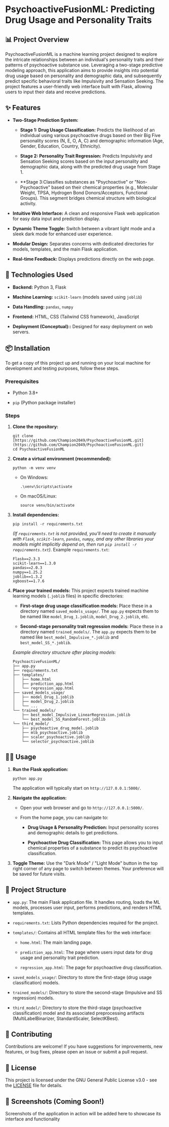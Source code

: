 # PsychoactiveFusionML: Predicting Drug Usage and Personality Traits

## 📊 Project Overview

PsychoactiveFusionML is a machine learning project designed to explore the intricate relationships between an individual's personality traits and their patterns of psychoactive substance use. Leveraging a two-stage predictive modeling approach, this application aims to provide insights into potential drug usage based on personality and demographic data, and subsequently predict specific behavioral traits like Impulsivity and Sensation Seeking. The project features a user-friendly web interface built with Flask, allowing users to input their data and receive predictions.

## ✨ Features

* **Two-Stage Prediction System:**

    * **Stage 1: Drug Usage Classification:** Predicts the likelihood of an individual using various psychoactive drugs based on their Big Five personality scores (N, E, O, A, C) and demographic information (Age, Gender, Education, Country, Ethnicity).

    * **Stage 2: Personality Trait Regression:** Predicts Impulsivity and Sensation Seeking scores based on the input personality and demographic data, along with the predicted drug usage from Stage 1.

    * **Stage 3:Classifies substances as "Psychoactive" or "Non-Psychoactive" based on their chemical properties (e.g., Molecular Weight, TPSA, Hydrogen Bond Donors/Acceptors, Functional Groups). This segment bridges chemical structure with biological activity.

* **Intuitive Web Interface:** A clean and responsive Flask web application for easy data input and prediction display.

* **Dynamic Theme Toggle:** Switch between a vibrant light mode and a sleek dark mode for enhanced user experience.

* **Modular Design:** Separates concerns with dedicated directories for models, templates, and the main Flask application.

* **Real-time Feedback:** Displays predictions directly on the web page.

## 🚀 Technologies Used

* **Backend:** Python 3, Flask

* **Machine Learning:** `scikit-learn` (models saved using `joblib`)

* **Data Handling:** `pandas`, `numpy`

* **Frontend:** HTML, CSS (Tailwind CSS framework), JavaScript

* **Deployment (Conceptual)::** Designed for easy deployment on web servers.

## 📦 Installation

To get a copy of this project up and running on your local machine for development and testing purposes, follow these steps.

### Prerequisites

* Python 3.8+

* `pip` (Python package installer)

### Steps

1.  **Clone the repository:**

    ```
    git clone [https://github.com/Champion2049/PsychoactiveFusionML.git](https://github.com/Champion2049/PsychoactiveFusionML.git)
    cd PsychoactiveFusionML
    ```

2.  **Create a virtual environment (recommended):**

    ```
    python -m venv venv
    ```

    * On Windows:

        ```
        .\venv\Scripts\activate
        ```

    * On macOS/Linux:

        ```
        source venv/bin/activate
        ```

3.  **Install dependencies:**

    ```
    pip install -r requirements.txt
    ```

    *(If `requirements.txt` is not provided, you'll need to create it manually with `Flask`, `scikit-learn`, `pandas`, `numpy`, and any other libraries your models might implicitly depend on, then run `pip install -r requirements.txt`)*. Example `requirements.txt`:

    ```
    Flask==2.3.3
    scikit-learn==1.3.0
    pandas==2.0.3
    numpy==1.25.2
    joblib==1.3.2
    xgboost==1.7.6
    ```

4.  **Place your trained models:**
    This project expects trained machine learning models (`.joblib` files) in specific directories:

    * **First-stage drug usage classification models:** Place these in a directory named `saved_models_usage/`. The `app.py` expects them to be named like `model_Drug_1.joblib`, `model_Drug_2.joblib`, etc.

    * **Second-stage personality trait regression models:** Place these in a directory named `trained_models/`. The `app.py` expects them to be named like `best_model_Impulsive_*.joblib` and `best_model_SS_*.joblib`.

    *Example directory structure after placing models:*

    ```
    PsychoactiveFusionML/
    ├── app.py
    ├── requirements.txt
    ├── templates/
    │   ├── home.html
    │   ├── prediction_app.html
    │   └── regression_app.html
    ├── saved_models_usage/
    │   ├── model_Drug_1.joblib
    │   ├── model_Drug_2.joblib
    │   └── ...
    └── trained_models/
        ├── best_model_Impulsive_LinearRegression.joblib
        └── best_model_SS_RandomForest.joblib
    └── third_model/
        ├── psychoactive_drug_model.joblib
        ├── mlb_psychoactive.joblib
        ├── scaler_psychoactive.joblib
        └── selector_psychoactive.joblib
    ```

## 🏃‍♀️ Usage

1.  **Run the Flask application:**

    ```
    python app.py
    ```

    The application will typically start on `http://127.0.0.1:5000/`.

2.  **Navigate the application:**

    * Open your web browser and go to `http://127.0.0.1:5000/`.

    * From the home page, you can navigate to:

        * **Drug Usage & Personality Prediction:** Input personality scores and demographic details to get predictions.

        * **Psychoactive Drug Classification:** This page allows you to input chemical properties of a substance to predict its psychoactive classification.

3.  **Toggle Theme:** Use the "Dark Mode" / "Light Mode" button in the top right corner of any page to switch between themes. Your preference will be saved for future visits.

## 📁 Project Structure

* `app.py`: The main Flask application file. It handles routing, loads the ML models, processes user input, performs predictions, and renders HTML templates.

* `requirements.txt`: Lists Python dependencies required for the project.

* `templates/`: Contains all HTML template files for the web interface:

    * `home.html`: The main landing page.

    * `prediction_app.html`: The page where users input data for drug usage and personality trait prediction.

    * `regression_app.html`: The page for psychoactive drug classification.

* `saved_models_usage/`: Directory to store the first-stage (drug usage classification) models.

* `trained_models/`: Directory to store the second-stage (Impulsive and SS regression) models.

* `third_model/`: Directory to store the third-stage (psychoactive classification) model and its associated preprocessing artifacts (MultiLabelBinarizer, StandardScaler, SelectKBest).

## 🤝 Contributing

Contributions are welcome! If you have suggestions for improvements, new features, or bug fixes, please open an issue or submit a pull request.

## 📄 License

This project is licensed under the GNU General Public License v3.0 - see the [LICENSE](LICENSE) file for details.

## 📸 Screenshots (Coming Soon!)

Screenshots of the application in action will be added here to showcase its interface and functionality
